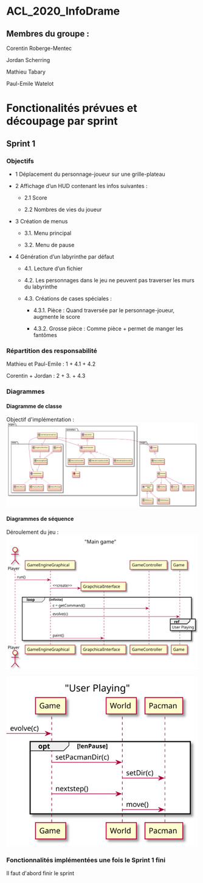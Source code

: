 # ACL_2020_InfoDrame

## Membres du groupe : 
Corentin Roberge-Mentec

Jordan Scherring

Mathieu Tabary

Paul-Emile Watelot

# Fonctionalités prévues et découpage par sprint

## Sprint 1
### Objectifs
 - 1 Déplacement du personnage-joueur sur une grille-plateau
 - 2 Affichage d’un HUD contenant les infos suivantes :
 
    - 2.1 Score

    - 2.2 Nombres de vies du joueur
    
- 3 Création de menus
 
    - 3.1. Menu principal

    - 3.2. Menu de pause

- 4 Génération d’un labyrinthe par défaut
 
    - 4.1. Lecture d’un fichier

    - 4.2. Les personnages dans le jeu ne peuvent pas traverser les murs du labyrinthe

    - 4.3. Créations de cases spéciales :

        - 4.3.1. Pièce : Quand traversée par le personnage-joueur, augmente le score

        - 4.3.2. Grosse pièce : Comme pièce + permet de manger les fantômes


### Répartition des responsabilité
Mathieu et Paul-Emile : 1 + 4.1 + 4.2

Corentin + Jordan : 2 + 3. + 4.3

### Diagrammes
#### Diagramme de classe
Objectif d'implémentation : 
![ClassDiag](conception/diagrammes/class/Objectif_Sprint1.svg)

#### Diagrammes de séquence
Déroulement du jeu : 
![ClassDiag](conception/diagrammes/sequence/MainGame.svg)

![ClassDiag](conception/diagrammes/sequence/UserPlaying.svg)


### Fonctionnalités implémentées une fois le Sprint 1 fini
Il faut d'abord finir le sprint